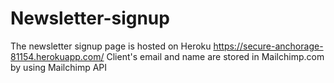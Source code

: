 # Newsletter-signup
The newsletter signup page is hosted on Heroku
https://secure-anchorage-81154.herokuapp.com/
Client's email and name are stored in Mailchimp.com by using Mailchimp API
